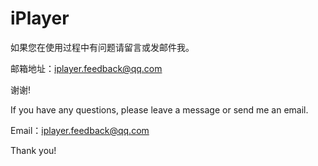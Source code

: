 # iPlayer

如果您在使用过程中有问题请留言或发邮件我。

邮箱地址：iplayer.feedback@qq.com

谢谢!

If you have any questions, please leave a message or send me an email.

Email：iplayer.feedback@qq.com

Thank you!
